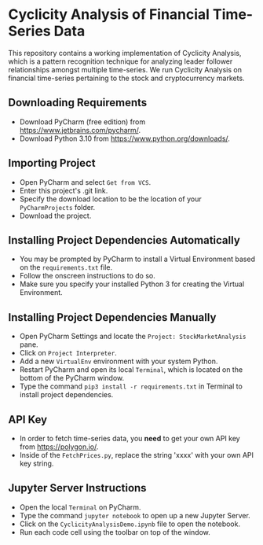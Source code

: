 # Cyclicity Analysis of Financial Time-Series Data
This repository contains a working implementation of Cyclicity Analysis, which is a pattern recognition technique for analyzing leader follower relationships amongst multiple time-series. We run Cyclicity Analysis on financial time-series pertaining to the stock and cryptocurrency markets. 

## Downloading Requirements
- Download PyCharm (free edition) from https://www.jetbrains.com/pycharm/.
- Download Python 3.10 from https://www.python.org/downloads/.

## Importing Project
- Open PyCharm and select `Get from VCS`.
- Enter this project's .git link.
- Specify the download location to be the location of your `PyCharmProjects` folder.
- Download the project.

## Installing Project Dependencies Automatically
- You may be prompted by PyCharm to install a Virtual Environment based on the `requirements.txt` file.
- Follow the onscreen instructions to do so.
- Make sure you specify your installed Python 3 for creating the Virtual Environment.


## Installing Project Dependencies Manually
- Open PyCharm Settings and locate the `Project: StockMarketAnalysis` pane.
- Click on `Project Interpreter`.
- Add a new `VirtualEnv` environment with your system Python.
- Restart PyCharm and open its local `Terminal`, which is located on the bottom of the PyCharm window.
- Type the command `pip3 install -r requirements.txt` in Terminal to install project dependencies.

## API Key
- In order to fetch time-series data, you **need** to get your own API key from https://polygon.io/. 
- Inside of the `FetchPrices.py`, replace the string 'xxxx' with your own API key string.

## Jupyter Server Instructions
  - Open the local `Terminal` on PyCharm.
  - Type the command `jupyter notebook` to open up a new Jupyter Server.
  - Click on the `CyclicityAnalysisDemo.ipynb` file to open the notebook.
  - Run each code cell using the toolbar on top of the window.
